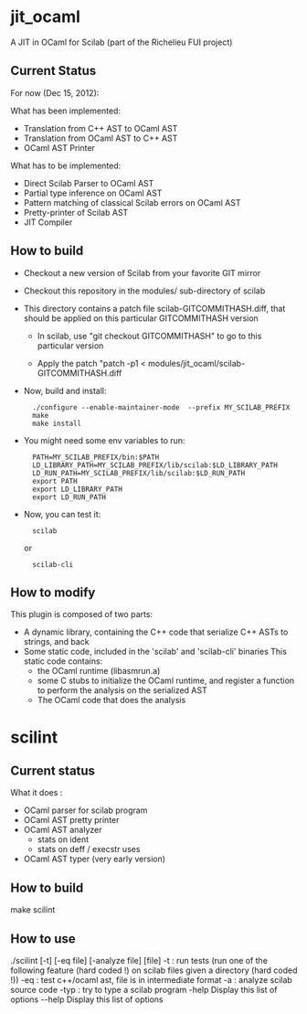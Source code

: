 # jit_ocaml

A JIT in OCaml for Scilab (part of the Richelieu FUI project)

## Current Status

For now (Dec 15, 2012):

What has been implemented:

- Translation from C++ AST to OCaml AST
- Translation from OCaml AST to C++ AST
- OCaml AST Printer

What has to be implemented: 

- Direct Scilab Parser to OCaml AST
- Partial type inference on OCaml AST
- Pattern matching of classical Scilab errors on OCaml AST
- Pretty-printer of Scilab AST
- JIT Compiler

## How to build

- Checkout a new version of Scilab from your favorite GIT mirror

- Checkout this repository in the modules/ sub-directory of scilab

- This directory contains a patch file scilab-GITCOMMITHASH.diff, that
  should be applied on this particular GITCOMMITHASH version

   - In scilab, use "git checkout GITCOMMITHASH" to go to this particular 
     version

   - Apply the patch "patch -p1 < modules/jit_ocaml/scilab-GITCOMMITHASH.diff

- Now, build and install:

        ./configure --enable-maintainer-mode  --prefix MY_SCILAB_PREFIX
        make
        make install

- You might need some env variables to run:

        PATH=MY_SCILAB_PREFIX/bin:$PATH
        LD_LIBRARY_PATH=MY_SCILAB_PREFIX/lib/scilab:$LD_LIBRARY_PATH
        LD_RUN_PATH=MY_SCILAB_PREFIX/lib/scilab:$LD_RUN_PATH
        export PATH
        export LD_LIBRARY_PATH
        export LD_RUN_PATH

- Now, you can test it:

        scilab

  or

        scilab-cli

## How to modify

This plugin is composed of two parts:
- A dynamic library, containing the C++ code that serialize C++ ASTs
   to strings, and back
- Some static code, included in the 'scilab' and 'scilab-cli' binaries
  This static code contains:
   - the OCaml runtime (libasmrun.a)
   - some C stubs to initialize the OCaml runtime, and register a function
     to perform the analysis on the serialized AST
   - The OCaml code that does the analysis 

# scilint

## Current status

What it does :

- OCaml parser for scilab program
- OCaml AST pretty printer
- OCaml AST analyzer
   - stats on ident
   - stats on deff / execstr uses
- OCaml AST typer (very early version) 

## How to build

  make scilint

## How to use

./scilint [-t] [-eq file] [-analyze file] [file]
  -t : run tests (run one of the following feature (hard coded !) on scilab files given a directory (hard coded !))
  -eq : test c++/ocaml ast, file is in intermediate format
  -a : analyze scilab source code
  -typ : try to type a scilab program
  -help  Display this list of options
  --help  Display this list of options
